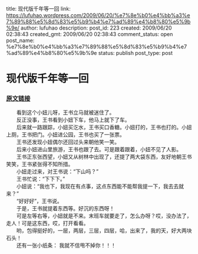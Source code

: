 title: 现代版千年等一回
link: https://lufuhao.wordpress.com/2009/06/20/%e7%8e%b0%e4%bb%a3%e7%89%88%e5%8d%83%e5%b9%b4%e7%ad%89%e4%b8%80%e5%9b%9e/
author: lufuhao
description: 
post_id: 223
created: 2009/06/20 02:38:43
created_gmt: 2009/06/20 02:38:43
comment_status: open
post_name: %e7%8e%b0%e4%bb%a3%e7%89%88%e5%8d%83%e5%b9%b4%e7%ad%89%e4%b8%80%e5%9b%9e
status: publish
post_type: post

# 现代版千年等一回

### [原文链接](http://www.hjcz.org/bbs/read.php?tid=192843)

　　看到这个小妞儿呀，王书立马就被迷住了。   
　　反正没事，王书看到小妞下车，他马上就下了车。   
　　后来就一路跟踪，小妞买汔水，王书买口香糖。小妞打的，王书也打的。小妞上厕，王书把门。小妞进公园，王书也买了一张票。   
　　王书还发现小妞偶尔还回过头来朝他笑一笑。   
　　后来小妞进山里旅游，王书也跟了去。可是跟着跟着，小妞不见了人影。   
　　王书正东张西望，小妞又从树林中出现了，还提了两大袋东西，友好地朝王书笑笑，王书紧张得不知所措。   
　　小妞走过来，对王书说：“下山吗？”   
　　王书忙说：“下下下。”   
　　小妞说：“我也下，我现在有点事，这点东西能不能帮我提一下，我去去就来？”   
　　“好好好”，王书说。   
　　于是，王书就提着东西等。好沉的东西呀！   
　　可是左等右等，小妞就是不来。末班车就要走了，怎么办呀？哎，没办法了，走人！可是这东西，哎，打开看看。   
　　哟，包得挺好的，一层，两层，三层，四层，哈，出来了，我的天，好大两块石头！   
　　还有一张小纸条： 我就不信甩不掉你！！！